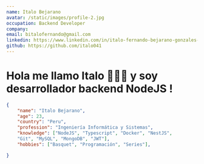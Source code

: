 ```yaml
---
name: Italo Bejarano
avatar: /static/images/profile-2.jpg
occupation: Backend Developer
company:
email: bitalofernando@gmail.com
linkedin: https://www.linkedin.com/in/italo-fernando-bejarano-gonzales-a2663a1a8/
github: https://github.com/italo041
---
```


# Hola me llamo Italo 🙋🏼‍♂️ y soy desarrollador backend NodeJS !

```json:me.json
{
    "name": "Italo Bejarano",
    "age": 23,
    "country": "Peru",
    "profession": "Ingeniería Informática y Sistemas",
    "knowledge": ["NodeJS", "Typescript", "Docker", "NestJS",
    "Git", "MySQL", "MongoDB", "JWT"],
    "hobbies": ["Basquet", "Programación", "Series"],

}
```
